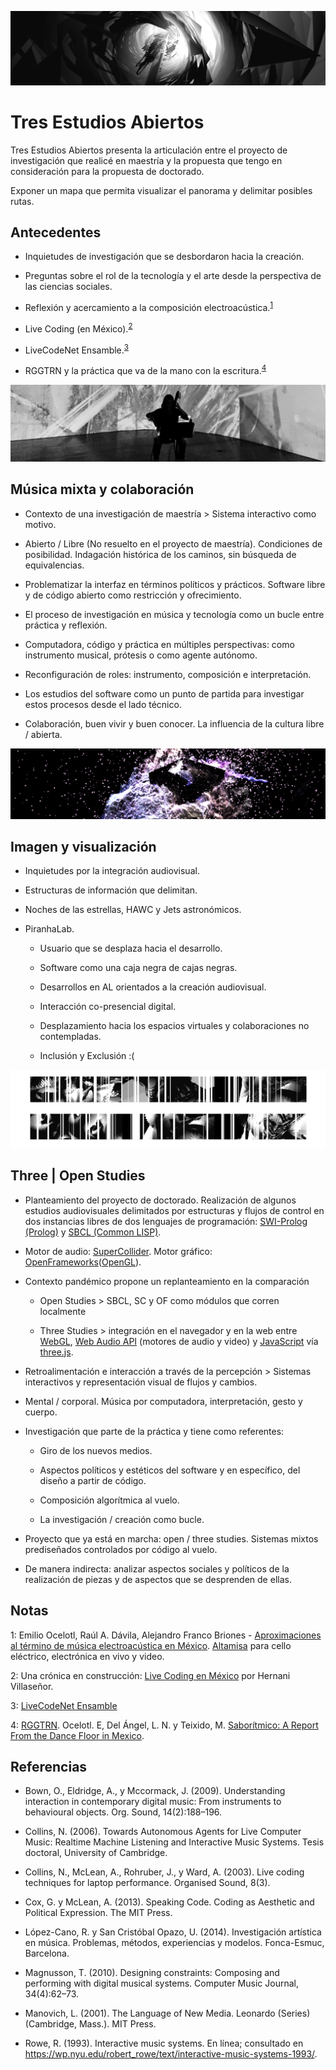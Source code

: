 ![portada](https://github.com/EmilioOcelotl/tres-estudios-abiertos/blob/main/img/tres.png)

# Tres Estudios Abiertos

Tres Estudios Abiertos presenta la articulación entre el proyecto de investigación que realicé en maestría y la propuesta que tengo en consideración para la propuesta de doctorado.

Exponer un mapa que permita visualizar el panorama y delimitar posibles rutas. 

## Antecedentes

   - Inquietudes de investigación que se desbordaron hacia la creación.

   - Preguntas sobre el rol de la tecnología y el arte desde la perspectiva de las ciencias sociales.

   - Reflexión y acercamiento a la composición electroacústica.<sup>[1](#foot1)</sup> 
   - Live Coding (en México).<sup>[2](#foot2)</sup>

   - LiveCodeNet Ensamble.<sup>[3](#foot3)</sup>

   - RGGTRN y la práctica que va de la mano con la escritura.<sup>[4](#foot4)</sup>

![musicaMixta](https://github.com/EmilioOcelotl/tres-estudios-abiertos/blob/main/img/musicaMixta.png)

## Música mixta y colaboración

   - Contexto de una investigación de maestría > Sistema interactivo como motivo. 

   - Abierto / Libre (No resuelto en el proyecto de maestría). Condiciones de posibilidad. Indagación histórica de los caminos, sin búsqueda de equivalencias.

   - Problematizar la interfaz en términos políticos y prácticos. Software libre y de código abierto como restricción y ofrecimiento. 

   - El proceso de investigación en música y tecnología como un bucle entre práctica y reflexión.

   - Computadora, código y práctica en múltiples perspectivas: como instrumento musical, prótesis o como agente autónomo.

   - Reconfiguración de roles: instrumento, composición e interpretación.

   - Los estudios del software como un punto de partida para investigar estos procesos desde el lado técnico. 

   - Colaboración, buen vivir y buen conocer. La influencia de la cultura libre / abierta. 

![musicaMixta](https://github.com/EmilioOcelotl/tres-estudios-abiertos/blob/main/img/noche.png)

## Imagen y visualización

   - Inquietudes por la integración audiovisual.

   - Estructuras de información que delimitan.

   - Noches de las estrellas, HAWC y Jets astronómicos.

   - PiranhaLab.

     - Usuario que se desplaza hacia el desarrollo.

     - Software como una caja negra de cajas negras.

     - Desarrollos en AL orientados a la creación audiovisual.  

     - Interacción co-presencial digital. 

     - Desplazamiento hacia los espacios virtuales y colaboraciones no contempladas.

     - Inclusión y Exclusión :(

![open](https://github.com/EmilioOcelotl/tres-estudios-abiertos/blob/main/img/open.png)

## Three | Open Studies

   - Planteamiento del proyecto de doctorado. Realización de algunos estudios audiovisuales delimitados por estructuras y flujos de control en dos instancias libres de dos lenguajes de programación: [SWI-Prolog (Prolog)](https://www.swi-prolog.org/) y [SBCL (Common LISP)](http://www.sbcl.org/).

   - Motor de audio: [SuperCollider](https://supercollider.github.io/). Motor gráfico: [OpenFrameworks](https://openframeworks.cc/)([OpenGL](https://www.opengl.org)).

   - Contexto pandémico propone un replanteamiento en la comparación

     - Open Studies > SBCL, SC y OF como módulos que corren localmente

     - Three Studies > integración en el navegador y en la web entre [WebGL](https://www.khronos.org/webgl/), [Web Audio API](https://developer.mozilla.org/es/docs/Web_Audio_API) (motores de audio y video) y [JavaScript](https://developer.mozilla.org/es/docs/Web/JavaScript) vía [three.js](https://threejs.org/).

   - Retroalimentación e interacción a través de la percepción > Sistemas interactivos y representación visual de flujos y cambios.   

   - Mental / corporal. Música por computadora, interpretación, gesto y cuerpo.

   - Investigación que parte de la práctica y tiene como referentes:

     - Giro de los nuevos medios. 

     - Aspectos políticos y estéticos del software y en específico, del diseño a partir de código. 

     - Composición algorítmica al vuelo.

     - La investigación / creación como bucle.

   - Proyecto que ya está en marcha: open / three studies. Sistemas mixtos prediseñados controlados por código al vuelo.

   - De manera indirecta: analizar aspectos sociales y políticos de la realización de piezas y de aspectos que se desprenden de ellas. 

## Notas

<a name="foot1">1</a>: Emilio Ocelotl, Raúl A. Dávila, Alejandro Franco Briones - [Aproximaciones al término de música electroacústica en México](http://www.ems-network.org/ems19/EMS%20timetable%20v5.pdf). [Altamisa](https://youtu.be/R_k9EqBZGug) para cello eléctrico, electrónica en vivo y video. 

<a name="foot2">2</a>: Una crónica en construcción: [Live Coding en México](http://hernanivillasenor.com/archivos/html/livecoding.html) por Hernani Villaseñor.

<a name="foot3">3</a>: [LiveCodeNet Ensamble](https://livecodenetensamble.wordpress.com/) 

<a name="foot4">4</a>: [RGGTRN](https://rggtrn.github.io/). Ocelotl. E, Del Ángel, L. N. y Teixido, M. [Saborítmico: A Report From the Dance Floor in Mexico](https://dj.dancecult.net/index.php/dancecult/article/view/1066/962).

## Referencias

- Bown, O., Eldridge, A., y Mccormack, J. (2009). Understanding interaction in contemporary digital music: From instruments to behavioural objects. Org. Sound, 14(2):188–196.

- Collins, N. (2006). Towards Autonomous Agents for Live Computer Music: Realtime Machine Listening and Interactive Music Systems. Tesis doctoral, University of Cambridge.

- Collins, N., McLean, A., Rohruber, J., y Ward, A. (2003). Live coding techniques for laptop performance. Organised Sound, 8(3).

- Cox, G. y McLean, A. (2013). Speaking Code. Coding as Aesthetic and Political Expression. The MIT Press.

- López-Cano, R. y San Cristóbal Opazo, U. (2014). Investigación artística en música. Problemas, métodos, experiencias y modelos. Fonca-Esmuc, Barcelona.

- Magnusson, T. (2010). Designing constraints: Composing and performing with digital musical systems. Computer Music Journal, 34(4):62–73.

- Manovich, L. (2001). The Language of New Media. Leonardo (Series) (Cambridge, Mass.). MIT Press.

- Rowe, R. (1993). Interactive music systems. En línea; consultado en https://wp.nyu.edu/robert_rowe/text/interactive-music-systems-1993/.